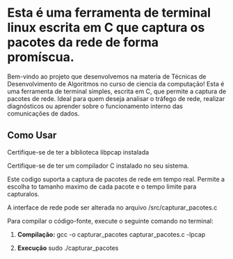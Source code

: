 # Esta é uma ferramenta de terminal linux escrita em C que captura os pacotes da rede de forma promíscua.

Bem-vindo ao projeto que desenvolvemos na materia de Técnicas de Desenvolvimento de Algoritmos no curso de ciencia da computação!
Esta é uma ferramenta de terminal simples, escrita em C, que permite a captura de pacotes de rede.
Ideal para quem deseja analisar o tráfego de rede, realizar diagnósticos ou aprender sobre o funcionamento interno das comunicações de dados.

## Como Usar
Certifique-se de ter a biblioteca libpcap instalada

Certifique-se de ter um compilador C instalado no seu sistema.

Este codigo suporta a captura de pacotes de rede em tempo real.
Permite a escolha to tamanho maximo de cada pacote e o tempo limite para capturalos.

A interface de rede pode ser alterada no arquivo /src/capturar_pacotes.c

Para compilar o código-fonte, execute o seguinte comando no terminal:
1. **Compilação:**
   gcc -o capturar_pacotes capturar_pacotes.c -lpcap

3. **Execução**
   sudo ./capturar_pacotes
